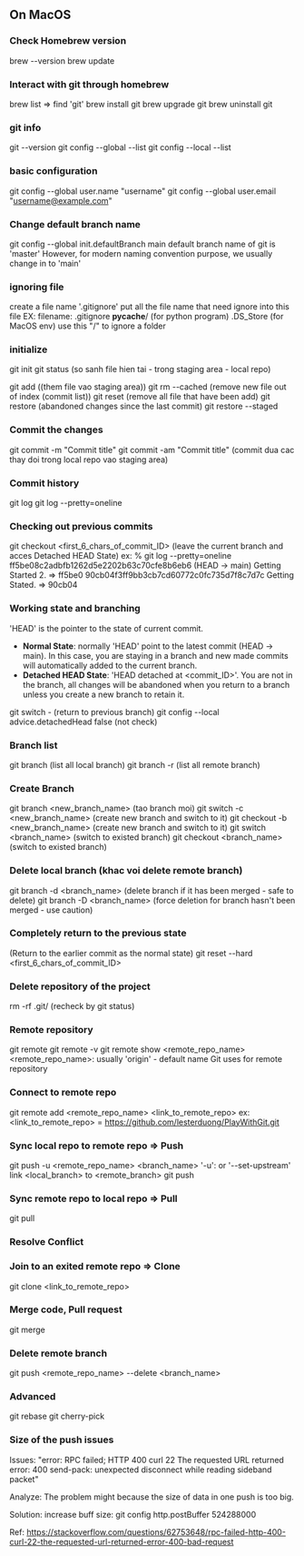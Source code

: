 ## On MacOS

### Check Homebrew version
brew --version
brew update

### Interact with git through homebrew
brew list => find 'git'
brew install git
brew upgrade git
brew uninstall git

### git info
git --version
git config --global --list
git config --local --list

### basic configuration
git config --global user.name "username"
git config --global user.email "username@example.com"

### Change default branch name
git config --global init.defaultBranch main
default branch name of git is 'master'
However, for modern naming convention purpose, we usually change in to 'main'

### ignoring file
create a file name '.gitignore'
put all the file name that need ignore into this file
EX: filename: .gitignore
__pycache__/ (for python program)
.DS_Store (for MacOS env)
use this "/" to ignore a folder

### initialize
git init
git status (so sanh file hien tai - trong staging area - local repo)

git add <file> ((them file vao staging area))
git rm --cached <file> (remove new file out of index (commit list))
git reset (remove all file that have been add)
git restore <file> (abandoned changes since the last commit)
git restore --staged <file>

### Commit the changes
git commit -m "Commit title"
git commit -am "Commit title"
(commit dua cac thay doi trong local repo vao staging area)

### Commit history
git log
git log --pretty=oneline

### Checking out previous commits
git checkout <first_6_chars_of_commit_ID> (leave the current branch and acces Detached HEAD State)
ex: % git log --pretty=oneline
ff5be08c2adbfb1262d5e2202b63c70cfe8b6eb6 (HEAD -> main) Getting Started 2.
=> ff5be0
90cb04f3ff9bb3cb7cd60772c0fc735d7f8c7d7c Getting Stated.
=> 90cb04

### Working state and branching
'HEAD' is the pointer to the state of current commit.
- **Normal State**: normally 'HEAD' point to the latest commit (HEAD -> main). In this case, you are staying in a branch and new made commits will automatically added to the current branch.
- **Detached HEAD State**: 'HEAD detached at <commit_ID>'. You are not in the branch, all changes will be abandoned when you return to a branch unless you create a new branch to retain it.

git switch - (return to previous branch)
git config --local advice.detachedHead false (not check)

### Branch list
git branch (list all local branch)
git branch -r (list all remote branch)

### Create Branch
git branch <new_branch_name> (tao branch moi)
git switch -c <new_branch_name> (create new branch and switch to it)
git checkout -b <new_branch_name> (create new branch and switch to it)
git switch <branch_name> (switch to existed branch)
git checkout <branch_name> (switch to existed branch)

### Delete local branch (khac voi delete remote branch)
git branch -d <branch_name> (delete branch if it has been merged - safe to delete)
git branch -D <branch_name> (force deletion for branch hasn't been merged - use caution)

### Completely return to the previous state 
(Return to the earlier commit as the normal state)
git reset --hard <first_6_chars_of_commit_ID>

### Delete repository of the project
rm -rf .git/ (recheck by git status)

### Remote repository
git remote
git remote -v
git remote show <remote_repo_name>
<remote_repo_name>: usually 'origin' - default name Git uses for remote repository

### Connect to remote repo
git remote add <remote_repo_name> <link_to_remote_repo>
ex: 
<link_to_remote_repo> = https://github.com/lesterduong/PlayWithGit.git

### Sync local repo to remote repo => Push
git push -u <remote_repo_name> <branch_name>
'-u': or '--set-upstream' link <local_branch> to <remote_branch>
git push

### Sync remote repo to local repo => Pull
git pull

### Resolve Conflict

### Join to an exited remote repo => Clone
git clone <link_to_remote_repo>

### Merge code, Pull request
git merge

### Delete remote branch
git push <remote_repo_name> --delete <branch_name>

### Advanced
git rebase
git cherry-pick

### Size of the push issues
Issues:
"error: RPC failed; HTTP 400 curl 22 The requested URL returned error: 400 
send-pack: unexpected disconnect while reading sideband packet"

Analyze:
The problem might because the size of data in one push is too big.

Solution:
increase buff size: git config http.postBuffer 524288000

Ref:
https://stackoverflow.com/questions/62753648/rpc-failed-http-400-curl-22-the-requested-url-returned-error-400-bad-request
